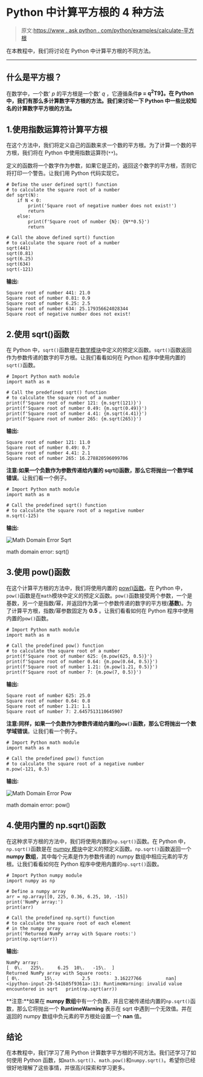 # Python 中计算平方根的 4 种方法

> 原文:[https://www . ask python . com/python/examples/calculate-平方根](https://www.askpython.com/python/examples/calculate-square-root)

在本教程中，我们将讨论在 Python 中计算平方根的不同方法。

* * *

## 什么是平方根？

在数学中，一个数' *p* 的平方根是一个数' *q* ，它遵循条件**p = q<sup>2</sup>T9】。在 Python 中，我们有那么多计算数字平方根的方法。我们来讨论一下 Python 中一些比较知名的计算数字平方根的方法。**

## 1.使用指数运算符计算平方根

在这个方法中，我们将定义自己的函数来求一个数的平方根。为了计算一个数的平方根，我们将在 Python 中使用指数运算符(`**`)。

定义的函数将一个数字作为参数，如果它是正的，返回这个数字的平方根，否则它将打印一个警告。让我们用 Python 代码实现它。

```
# Define the user defined sqrt() function
# to calculate the square root of a number
def sqrt(N):
    if N < 0:
        print('Square root of negative number does not exist!')
        return
    else:
        print(f'Square root of number {N}: {N**0.5}')
        return

# Call the above defined sqrt() function
# to calculate the square root of a number
sqrt(441)
sqrt(0.81)
sqrt(6.25)
sqrt(634)
sqrt(-121)

```

**输出:**

```
Square root of number 441: 21.0 
Square root of number 0.81: 0.9 
Square root of number 6.25: 2.5 
Square root of number 634: 25.179356624028344
Square root of negative number does not exist!

```

## 2.使用 sqrt()函数

在 Python 中，`sqrt()`函数是在[数学模块](https://www.askpython.com/python-modules/python-math-module)中定义的预定义函数。`sqrt()`函数返回作为参数传递的数字的平方根。让我们看看如何在 Python 程序中使用内置的`sqrt()`函数。

```
# Import Python math module
import math as m

# Call the predefined sqrt() function
# to calculate the square root of a number
print(f'Square root of number 121: {m.sqrt(121)}')
print(f'Square root of number 0.49: {m.sqrt(0.49)}')
print(f'Square root of number 4.41: {m.sqrt(4.41)}')
print(f'Square root of number 265: {m.sqrt(265)}')

```

**输出:**

```
Square root of number 121: 11.0 
Square root of number 0.49: 0.7 
Square root of number 4.41: 2.1
Square root of number 265: 16.278820596099706

```

**注意:**如果一个负数作为参数传递给内置的 sqrt()函数，那么它将抛出一个**数学域错误**。让我们看一个例子。

```
# Import Python math module
import math as m

# Call the predefined sqrt() function
# to calculate the square root of a negative number
m.sqrt(-125)

```

**输出:**

![Math Domain Error Sqrt](../Images/a4397d1df4a1e1b9a6a50b2cb4076ca6.png)

math domain error: sqrt()

## 3.使用 pow()函数

在这个计算平方根的方法中，我们将使用内置的 [pow()函数](https://www.askpython.com/python/built-in-methods/python-pow)。在 Python 中，`pow()`函数是在`math`模块中定义的预定义函数。`pow()`函数接受两个参数，一个是基数，另一个是指数/幂，并返回作为第一个参数传递的数字的平方根(**基数**)。为了计算平方根，指数/幂参数固定为 **0.5** 。让我们看看如何在 Python 程序中使用内置的`pow()`函数。

```
# Import Python math module
import math as m

# Call the predefined pow() function
# to calculate the square root of a number
print(f'Square root of number 625: {m.pow(625, 0.5)}')
print(f'Square root of number 0.64: {m.pow(0.64, 0.5)}')
print(f'Square root of number 1.21: {m.pow(1.21, 0.5)}')
print(f'Square root of number 7: {m.pow(7, 0.5)}')

```

**输出:**

```
Square root of number 625: 25.0 
Square root of number 0.64: 0.8 
Square root of number 1.21: 1.1 
Square root of number 7: 2.6457513110645907

```

**注意:**同样，如果一个负数作为参数传递给内置的`pow()`函数，那么它将抛出一个**数学域错误**。让我们看一个例子。

```
# Import Python math module
import math as m

# Call the predefined pow() function
# to calculate the square root of a negative number
m.pow(-121, 0.5)

```

**输出:**

![Math Domain Error Pow](../Images/2d6e3d43d4c302bccbfbc3e55a0bf3aa.png)

math domain error: pow()

## 4.使用内置的 np.sqrt()函数

在这种求平方根的方法中，我们将使用内置的`np.sqrt()`函数。在 Python 中，`np.sqrt()`函数是在 [numpy 模块](https://www.askpython.com/python-modules/numpy/python-numpy-module)中定义的预定义函数。`np.sqrt()`函数返回一个 **numpy 数组**，其中每个元素是作为参数传递的 numpy 数组中相应元素的平方根。让我们看看如何在 Python 程序中使用内置的`np.sqrt()`函数。

```
# Import Python numpy module
import numpy as np

# Define a numpy array
arr = np.array([0, 225, 0.36, 6.25, 10, -15])
print('NumPy array:')
print(arr)

# Call the predefined np.sqrt() function
# to calculate the square root of each element
# in the numpy array
print('Returned NumPy array with Square roots:')
print(np.sqrt(arr))

```

**输出:**

```
NumPy array: 
[  0\.   225\.     6.25  10\.   -15\.  ]
Returned NumPy array with Square roots: 
[ 0\.         15\.          2.5         3.16227766         nan] 
<ipython-input-29-541b85f9361a>:13: RuntimeWarning: invalid value encountered in sqrt   print(np.sqrt(arr))

```

**注意:**如果在 **numpy 数组**中有一个负数，并且它被传递给内置的`np.sqrt()`函数，那么它将抛出一个 **RuntimeWarning** 表示在 sqrt 中遇到一个无效值。并在返回的 numpy 数组中负元素的平方根处设置一个 **nan** 值。

## 结论

在本教程中，我们学习了用 Python 计算数字平方根的不同方法。我们还学习了如何使用 Python 函数，如`math.sqrt()`、`math.pow()`和`numpy.sqrt()`。希望你已经很好地理解了这些事情，并很高兴探索和学习更多。